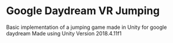 # Google Daydream VR Jumping
 Basic implementation of a jumping game made in Unity for google daydream
 Made using Unity Version 2018.4.11f1
